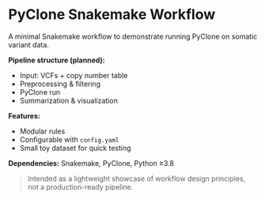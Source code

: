 # PyClone Snakemake Workflow

A minimal Snakemake workflow to demonstrate running PyClone on somatic variant data.

**Pipeline structure (planned):**
- Input: VCFs + copy number table
- Preprocessing & filtering
- PyClone run
- Summarization & visualization

**Features:**
- Modular rules
- Configurable with `config.yaml`
- Small toy dataset for quick testing

**Dependencies:** Snakemake, PyClone, Python ≥3.8

> Intended as a lightweight showcase of workflow design principles, not a production-ready pipeline.
